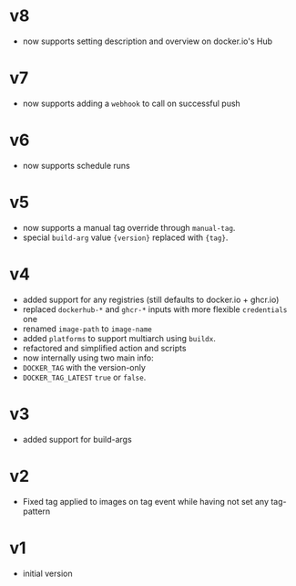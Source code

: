 # v8

- now supports setting description and overview on docker.io's Hub

# v7

- now supports adding a `webhook` to call on successful push

# v6

- now supports schedule runs

# v5

- now supports a manual tag override through `manual-tag`.
- special `build-arg` value `{version}` replaced with `{tag}`.

# v4

- added support for any registries (still defaults to docker.io + ghcr.io)
- replaced `dockerhub-*` and `ghcr-*` inputs with more flexible `credentials` one
- renamed `image-path` to `image-name`
- added `platforms` to support multiarch using `buildx`.
- refactored and simplified action and scripts
- now internally using two main info:
 - `DOCKER_TAG` with the version-only
 - `DOCKER_TAG_LATEST` `true` or `false`.

# v3

- added support for build-args

# v2

- Fixed tag applied to images on tag event while having not set any tag-pattern

# v1

- initial version

